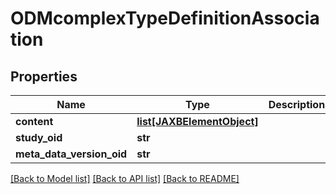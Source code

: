 # ODMcomplexTypeDefinitionAssociation

## Properties
Name | Type | Description | Notes
------------ | ------------- | ------------- | -------------
**content** | [**list[JAXBElementObject]**](JAXBElementObject.md) |  | [optional] 
**study_oid** | **str** |  | [optional] 
**meta_data_version_oid** | **str** |  | [optional] 

[[Back to Model list]](../README.md#documentation-for-models) [[Back to API list]](../README.md#documentation-for-api-endpoints) [[Back to README]](../README.md)



